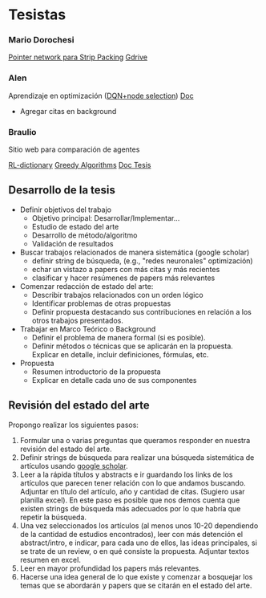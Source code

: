 # Tesistas


### Mario Dorochesi

 [Pointer network para Strip Packing](https://docs.google.com/file/d/16rEuyZvjUEz97w8JB2fqRzhR4UbZYEEV/edit)
[Gdrive](https://drive.google.com/drive/folders/1cedE7d42QyY1Ujf7PnIt2TDvdcjnBc9t?usp=sharing)


### Alen
Aprendizaje en optimización ([DQN+node selection](https://docs.google.com/file/d/1ma_yMXg5BGIQD7mN_ivIWvUrEvG_LSD2/edit))
[Doc](https://drive.google.com/drive/folders/1OF70LOVH-SEvnIcca68kWEruzN_Tyd14?usp=sharing)

- Agregar citas en background


### Braulio
 
 Sitio web para comparación de agentes
 
[RL-dictionary](https://towardsdatascience.com/the-complete-reinforcement-learning-dictionary-e16230b7d24e)
[Greedy Algorithms](https://brilliant.org/wiki/greedy-algorithm/#:~:text=A%20greedy%20algorithm%20is%20a,to%20solve%20the%20entire%20problem.)
[Doc Tesis](https://www.icloud.com/pages/0kgVh7Aw6mPGxySoSILZwrgfw#Informe_Seminario)


## Desarrollo de la tesis

- Definir objetivos del trabajo
   - Objetivo principal: Desarrollar/Implementar...
   - Estudio de estado del arte
   - Desarrollo de método/algoritmo
   - Validación de resultados
- Buscar trabajos relacionados de manera sistemática (google scholar)
	- definir string de búsqueda, (e.g., "redes neuronales" optimización)
	- echar un vistazo a papers con más citas y más recientes
	- clasificar y hacer resúmenes de papers más relevantes
- Comenzar redacción de estado del arte:
	- Describir trabajos relacionados con un orden lógico
	- Identificar problemas de otras propuestas
	- Definir propuesta destacando sus contribuciones en relación a los otros trabajos presentados.
- Trabajar en Marco Teórico o Background
	- Definir el problema de manera formal (si es posible).
	- Definir métodos o técnicas que se aplicarán en la propuesta. Explicar en detalle, incluir definiciones, fórmulas, etc. 
- Propuesta
	- Resumen introductorio de la propuesta
	- Explicar en detalle cada uno de sus componentes

Revisión del estado del arte
---

Propongo realizar los siguientes pasos:

1. Formular una o varias preguntas que queramos responder en nuestra revisión del estado del arte.
2. Definir strings de búsqueda para realizar una búsqueda sistemática de artículos usando [google scholar](http://scholar.google.es/).
3. Leer a la rápida títulos y abstracts e ir guardando los links de los artículos que parecen tener relación con lo que andamos buscando. Adjuntar en título del artículo, año y cantidad de citas. (Sugiero usar planilla excel). En este paso es posible que nos demos cuenta que existen strings de búsqueda más adecuados por lo que habría que repetir la búsqueda. 
4. Una vez seleccionados los artículos (al menos unos 10-20 dependiendo de la cantidad de estudios encontrados), leer con más detención el abstract/intro, e indicar, para cada uno de ellos, las ideas principales, si se trate de un review, o en qué consiste la propuesta. Adjuntar textos resumen en excel.
5. Leer en mayor profundidad los papers más relevantes.
6. Hacerse una idea general de lo que existe y comenzar a bosquejar los temas que se abordarán y papers que se citarán en el estado del arte.



<!--stackedit_data:
eyJoaXN0b3J5IjpbNDc2MTA2NDcyLC0xNzcwMTI5NTI3LDkwNz
IwODAxNywtNTI2Mjg1NTMzXX0=
-->